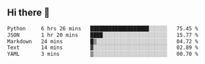 ## Hi there 👋

<!--START_SECTION:waka-->

```txt
Python     6 hrs 26 mins   ███████████████████░░░░░░   75.45 %
JSON       1 hr 20 mins    ████░░░░░░░░░░░░░░░░░░░░░   15.77 %
Markdown   24 mins         █▒░░░░░░░░░░░░░░░░░░░░░░░   04.72 %
Text       14 mins         ▓░░░░░░░░░░░░░░░░░░░░░░░░   02.89 %
YAML       3 mins          ▒░░░░░░░░░░░░░░░░░░░░░░░░   00.70 %
```

<!--END_SECTION:waka-->

<!--
**OliverShang/OliverShang** is a ✨ _special_ ✨ repository because its `README.md` (this file) appears on your GitHub profile.

Here are some ideas to get you started:

- 🔭 I’m currently working on ...
- 🌱 I’m currently learning ...
- 👯 I’m looking to collaborate on ...
- 🤔 I’m looking for help with ...
- 💬 Ask me about ...
- 📫 How to reach me: ...
- 😄 Pronouns: ...
- ⚡ Fun fact: ...
-->
